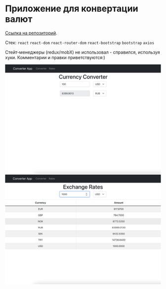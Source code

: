 # Приложение для конвертации валют

[Ссылка на репозиторий](https://github.com/petrishevalexander/currency-converter).

Стек:
`react`
`react-dom`
`react-router-dom`
`react-bootstrap`
`bootstrap`
`axios`

Стейт-менеджеры (redux/mobX) не использовал - справился, используя хуки.
Комментарии и правки приветствуются:)

![](https://github.com/petrishevalexander/currency-converter/blob/master/screenshots/01.png)
![](https://github.com/petrishevalexander/currency-converter/blob/master/screenshots/02.png)
